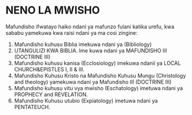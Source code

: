 # NENO LA MWISHO

Mafundisho ifwatayo haiko ndani ya mafunzo fulani katika urefu, kwa sababu yamekuwa kwa raisi ndani ya ma cosi zingine:

1. Mafundisho kuhusu Biblia imekuwa ndani ya (Bibliology)
2. UTANGULIZI KWA BIBLIA. Ime kuwa ndani ya MAFUNDISHO III (DOCTRINE III)
3. Mafundisho kuhusu kanisa (Ecclosiology) imekuwa ndanii ya LOCAL CHURCH&EPISTLES I, II & III.
4. Mafundisho Kuhusu Kristo na Mafundisho Kuhusu Mungu (Christology and theology) yamekuwa ndani ya Mafundisho III (DOCTRINE III)
5. Mafundisho kuhusu vitu vya mwisho (Eschatology) imetuwa ndani ya PROPHECY and REVELATION.
6. Mafundisho Kuhusu utubio (Expiatology) imetuwa ndani ya PENTATEUCH.
